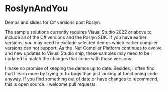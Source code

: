 # RoslynAndYou
Demos and slides for C# versions post Roslyn.

The sample solutions currently requires Visual Studio 2022 or above to include all of the C# versions and the Roslyn SDK. If you have earlier versions, you may need to exclude selected demos which earlier complier versions can not support. As the .Net Compiler Platform continues to evolve and new updates to Visual Studio ship, these samples may need to be updated to match the changes that come with those versions. 

I make no promise of keeping the demos up to date. Besides, I often find that I learn more by trying to fix bugs than just looking at functioning code anyway. If you find something out of date or have changes to recommend, this is open source. I welcome pull requests.
